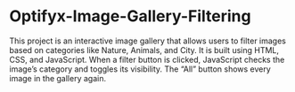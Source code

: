 # Optifyx-Image-Gallery-Filtering
This project is an interactive image gallery that allows users to filter images based on categories like Nature, Animals, and City. It is built using HTML, CSS, and JavaScript. When a filter button is clicked, JavaScript checks the image’s category and toggles its visibility.  The “All” button shows every image in the gallery again.
